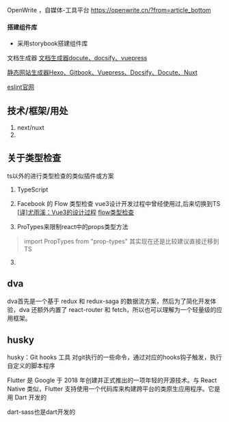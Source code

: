 OpenWrite ，自媒体-工具平台
https://openwrite.cn/?from=article_bottom


####  搭建组件库
* 采用storybook搭建组件库

文档生成器
[文档生成器docute、docsify、vuepress](https://www.hojun.cn/2020/02/14/ck8irvl2u00eodwtuwr1ldb60/#%E6%9C%80%E5%90%8E%E4%B9%9F%E6%98%AF%E6%9C%80%E6%A3%92%E7%9A%84)

[静态网站生成器Hexo、Gitbook、Vuepress、Docsify、Docute、Nuxt](https://www.oicqzone.com/pc/2020080825008.html)

[eslint官网](https://eslint.bootcss.com/)



## 技术/框架/用处

1.  next/nuxt
2. 


## 关于类型检查
   ts以外的进行类型检查的类似插件或方案
1. TypeScript

2. Facebook 的 Flow 类型检查
   vue3设计开发过程中曾经使用过,后来切换到TS
   [[译]尤雨溪：Vue3的设计过程](https://juejin.cn/post/6844903823937372174)
   [flow类型检查](https://segmentfault.com/a/1190000020425195)
2. ProTypes来限制react中的props类型方法
  > import PropTypes from "prop-types"
  其实现在还是比较建议直接迁移到TS

3. 


## dva 
dva首先是一个基于 redux 和 redux-saga 的数据流方案，然后为了简化开发体验，dva 还额外内置了 react-router 和 fetch，所以也可以理解为一个轻量级的应用框架。



## husky 
husky：Git hooks 工具
对git执行的一些命令，通过对应的hooks钩子触发，执行自定义的脚本程序


Flutter 是 Google 于 2018 年创建并正式推出的一项年轻的开源技术。与 React Native 类似，Flutter 支持使用一个代码库来构建跨平台的类原生应用程序。它是用 Dart 开发的

dart-sass也是dart开发的